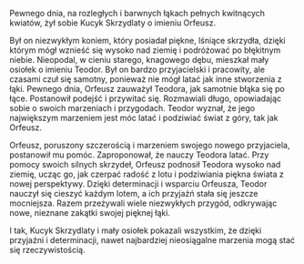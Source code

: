 
Pewnego dnia, na rozległych i barwnych łąkach pełnych kwitnących kwiatów, żył sobie Kucyk Skrzydlaty o imieniu Orfeusz. 

Był on niezwykłym koniem, który posiadał piękne, lśniące skrzydła, dzięki którym mógł wznieść się wysoko nad ziemię i podróżować po błękitnym niebie. 
Nieopodal, w cieniu starego, knagowego dębu, mieszkał mały osiołek o imieniu Teodor. Był on bardzo przyjacielski i pracowity, ale czasami czuł się samotny, 
ponieważ nie mógł latać jak inne stworzenia z łąki. Pewnego dnia, Orfeusz zauważył Teodora, jak samotnie błąka się po łące. Postanowił podejść i przywitać się.
Rozmawiali długo, opowiadając sobie o swoich marzeniach i przygodach. Teodor wyznał, że jego największym marzeniem jest móc latać i podziwiać świat z góry, 
tak jak Orfeusz. 

Orfeusz, poruszony szczerością i marzeniem swojego nowego przyjaciela, postanowił mu pomóc. Zaproponował, że nauczy Teodora latać. Przy pomocy swoich silnych skrzydeł, Orfeusz podnosił Teodora wysoko nad ziemię, ucząc go, jak czerpać radość z lotu i podziwiania piękna świata z nowej perspektywy.
Dzięki determinacji i wsparciu Orfeusza, Teodor nauczył się cieszyć każdym lotem, a ich przyjaźń stała się jeszcze mocniejsza. Razem przeżywali wiele niezwykłych przygód, odkrywając nowe, nieznane zakątki swojej pięknej łąki.

I tak, Kucyk Skrzydlaty i mały osiołek pokazali wszystkim, że dzięki przyjaźni i determinacji, nawet najbardziej nieosiągalne marzenia mogą stać się rzeczywistością.

